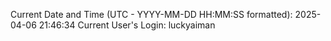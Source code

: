Current Date and Time (UTC - YYYY-MM-DD HH:MM:SS formatted): 2025-04-06 21:46:34
Current User's Login: luckyaiman
